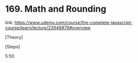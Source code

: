 # 169. Math and Rounding

link: https://www.udemy.com/course/the-complete-javascript-course/learn/lecture/22648879#overview


[Theory]




[Steps]


5:50



